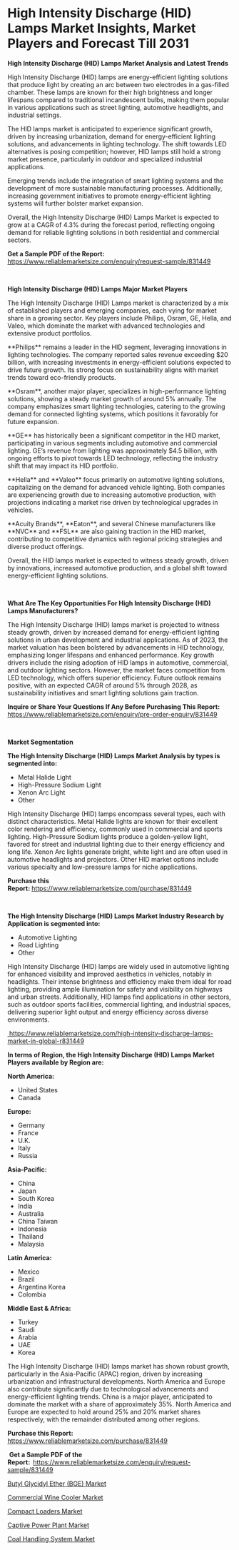 <p><h1>High Intensity Discharge (HID) Lamps Market Insights, Market Players and Forecast Till 2031</h1></p><p><strong>High Intensity Discharge (HID) Lamps Market Analysis and Latest Trends</strong></p>
<p><p>High Intensity Discharge (HID) lamps are energy-efficient lighting solutions that produce light by creating an arc between two electrodes in a gas-filled chamber. These lamps are known for their high brightness and longer lifespans compared to traditional incandescent bulbs, making them popular in various applications such as street lighting, automotive headlights, and industrial settings. </p><p>The HID lamps market is anticipated to experience significant growth, driven by increasing urbanization, demand for energy-efficient lighting solutions, and advancements in lighting technology. The shift towards LED alternatives is posing competition; however, HID lamps still hold a strong market presence, particularly in outdoor and specialized industrial applications. </p><p>Emerging trends include the integration of smart lighting systems and the development of more sustainable manufacturing processes. Additionally, increasing government initiatives to promote energy-efficient lighting systems will further bolster market expansion. </p><p>Overall, the High Intensity Discharge (HID) Lamps Market is expected to grow at a CAGR of 4.3% during the forecast period, reflecting ongoing demand for reliable lighting solutions in both residential and commercial sectors.</p></p>
<p><strong>Get a Sample PDF of the Report:&nbsp;</strong> <a href="https://www.reliablemarketsize.com/enquiry/request-sample/831449?utm_campaign=1437&utm_medium=2&utm_source=Github&utm_content=ia&utm_term=08102024&utm_id=high-intensity-discharge-hid-lamps">https://www.reliablemarketsize.com/enquiry/request-sample/831449</a></p>
<p>&nbsp;</p>
<p><strong>High Intensity Discharge (HID) Lamps Major Market Players</strong></p>
<p><p>The High Intensity Discharge (HID) Lamps market is characterized by a mix of established players and emerging companies, each vying for market share in a growing sector. Key players include Philips, Osram, GE, Hella, and Valeo, which dominate the market with advanced technologies and extensive product portfolios.</p><p>**Philips** remains a leader in the HID segment, leveraging innovations in lighting technologies. The company reported sales revenue exceeding $20 billion, with increasing investments in energy-efficient solutions expected to drive future growth. Its strong focus on sustainability aligns with market trends toward eco-friendly products.</p><p>**Osram**, another major player, specializes in high-performance lighting solutions, showing a steady market growth of around 5% annually. The company emphasizes smart lighting technologies, catering to the growing demand for connected lighting systems, which positions it favorably for future expansion.</p><p>**GE** has historically been a significant competitor in the HID market, participating in various segments including automotive and commercial lighting. GE’s revenue from lighting was approximately $4.5 billion, with ongoing efforts to pivot towards LED technology, reflecting the industry shift that may impact its HID portfolio.</p><p>**Hella** and **Valeo** focus primarily on automotive lighting solutions, capitalizing on the demand for advanced vehicle lighting. Both companies are experiencing growth due to increasing automotive production, with projections indicating a market rise driven by technological upgrades in vehicles.</p><p>**Acuity Brands**, **Eaton**, and several Chinese manufacturers like **NVC** and **FSL** are also gaining traction in the HID market, contributing to competitive dynamics with regional pricing strategies and diverse product offerings.</p><p>Overall, the HID lamps market is expected to witness steady growth, driven by innovations, increased automotive production, and a global shift toward energy-efficient lighting solutions.</p></p>
<p>&nbsp;</p>
<p><strong>What Are The Key Opportunities For High Intensity Discharge (HID) Lamps Manufacturers?</strong></p>
<p><p>The High Intensity Discharge (HID) lamps market is projected to witness steady growth, driven by increased demand for energy-efficient lighting solutions in urban development and industrial applications. As of 2023, the market valuation has been bolstered by advancements in HID technology, emphasizing longer lifespans and enhanced performance. Key growth drivers include the rising adoption of HID lamps in automotive, commercial, and outdoor lighting sectors. However, the market faces competition from LED technology, which offers superior efficiency. Future outlook remains positive, with an expected CAGR of around 5% through 2028, as sustainability initiatives and smart lighting solutions gain traction.</p></p>
<p><strong>Inquire or Share Your Questions If Any Before Purchasing This Report:</strong> <a href="https://www.reliablemarketsize.com/enquiry/pre-order-enquiry/831449?utm_campaign=1437&utm_medium=2&utm_source=Github&utm_content=ia&utm_term=08102024&utm_id=high-intensity-discharge-hid-lamps">https://www.reliablemarketsize.com/enquiry/pre-order-enquiry/831449</a></p>
<p>&nbsp;</p>
<p><strong>Market Segmentation</strong></p>
<p><strong>The High Intensity Discharge (HID) Lamps Market Analysis by types is segmented into:</strong></p>
<p><ul><li>Metal Halide Light</li><li>High-Pressure Sodium Light</li><li>Xenon Arc Light</li><li>Other</li></ul></p>
<p><p>High Intensity Discharge (HID) lamps encompass several types, each with distinct characteristics. Metal Halide lights are known for their excellent color rendering and efficiency, commonly used in commercial and sports lighting. High-Pressure Sodium lights produce a golden-yellow light, favored for street and industrial lighting due to their energy efficiency and long life. Xenon Arc lights generate bright, white light and are often used in automotive headlights and projectors. Other HID market options include various specialty and low-pressure lamps for niche applications.</p></p>
<p><strong>Purchase this Report:&nbsp;</strong><a href="https://www.reliablemarketsize.com/purchase/831449?utm_campaign=1437&utm_medium=2&utm_source=Github&utm_content=ia&utm_term=08102024&utm_id=high-intensity-discharge-hid-lamps">https://www.reliablemarketsize.com/purchase/831449</a></p>
<p>&nbsp;</p>
<p><strong>The High Intensity Discharge (HID) Lamps Market Industry Research by Application is segmented into:</strong></p>
<p><ul><li>Automotive Lighting</li><li>Road Lighting</li><li>Other</li></ul></p>
<p><p>High Intensity Discharge (HID) lamps are widely used in automotive lighting for enhanced visibility and improved aesthetics in vehicles, notably in headlights. Their intense brightness and efficiency make them ideal for road lighting, providing ample illumination for safety and visibility on highways and urban streets. Additionally, HID lamps find applications in other sectors, such as outdoor sports facilities, commercial lighting, and industrial spaces, delivering superior light output and energy efficiency across diverse environments.</p></p>
<p><a href="https://www.reliablemarketsize.com/high-intensity-discharge-lamps-market-in-global-r831449?utm_campaign=1437&utm_medium=2&utm_source=Github&utm_content=ia&utm_term=08102024&utm_id=high-intensity-discharge-hid-lamps">&nbsp;https://www.reliablemarketsize.com/high-intensity-discharge-lamps-market-in-global-r831449</a></p>
<p><strong>In terms of Region, the High Intensity Discharge (HID) Lamps Market Players available by Region are:</strong></p>
<p>
    <p> <strong> North America: </strong>
        <ul>
            <li>United States</li>
            <li>Canada</li>
        </ul>
        </p> 
    <p> <strong> Europe: </strong>
        <ul>
            <li>Germany</li>
            <li>France</li>
            <li>U.K.</li>
            <li>Italy</li>
            <li>Russia</li>
        </ul>
        </p> 
    <p> <strong> Asia-Pacific: </strong>
        <ul>
            <li>China</li>
            <li>Japan</li>
            <li>South Korea</li>
            <li>India</li>
            <li>Australia</li>
            <li>China Taiwan</li>
            <li>Indonesia</li>
            <li>Thailand</li>
            <li>Malaysia</li>
        </ul>
        </p> 
    <p> <strong> Latin America: </strong>
        <ul>
            <li>Mexico</li>
            <li>Brazil</li>
            <li>Argentina Korea</li>
            <li>Colombia</li>
        </ul>
        </p> 
    <p> <strong> Middle East & Africa: </strong>
        <ul>
            <li>Turkey</li>
            <li>Saudi</li>
            <li>Arabia</li>
            <li>UAE</li>
            <li>Korea</li>
        </ul>
    </p>
    </p>
<p><p>The High Intensity Discharge (HID) lamps market has shown robust growth, particularly in the Asia-Pacific (APAC) region, driven by increasing urbanization and infrastructural developments. North America and Europe also contribute significantly due to technological advancements and energy-efficient lighting trends. China is a major player, anticipated to dominate the market with a share of approximately 35%. North America and Europe are expected to hold around 25% and 20% market shares respectively, with the remainder distributed among other regions.</p></p>
<p><strong>Purchase this Report: </strong><a href="https://www.reliablemarketsize.com/purchase/831449?utm_campaign=1437&utm_medium=2&utm_source=Github&utm_content=ia&utm_term=08102024&utm_id=high-intensity-discharge-hid-lamps">https://www.reliablemarketsize.com/purchase/831449</a></p>
<p>&nbsp;<strong>Get a Sample PDF of the Report:&nbsp;&nbsp;</strong><a href="https://www.reliablemarketsize.com/enquiry/request-sample/831449?utm_campaign=1437&utm_medium=2&utm_source=Github&utm_content=ia&utm_term=08102024&utm_id=high-intensity-discharge-hid-lamps">https://www.reliablemarketsize.com/enquiry/request-sample/831449</a></p>
<p><strong></strong></p>
<p><p><a href="https://github.com/Chiragrp22/Market-Research-Report-List-6/blob/main/butyl-glycidyl-ether-bge-market.md?utm_campaign=1437&utm_medium=2&utm_source=Github&utm_content=ia&utm_term=08102024&utm_id=high-intensity-discharge-hid-lamps">Butyl Glycidyl Ether (BGE) Market</a></p><p><a href="https://www.linkedin.com/pulse/surfing-commercial-wine-cooler-wave-riding-market-currents-xptpe?utm_campaign=1437&utm_medium=2&utm_source=Github&utm_content=ia&utm_term=08102024&utm_id=high-intensity-discharge-hid-lamps">Commercial Wine Cooler Market</a></p><p><a href="https://www.linkedin.com/pulse/compact-loaders-value-chain-analysis-from-raw-materials-99xhe?utm_campaign=1437&utm_medium=2&utm_source=Github&utm_content=ia&utm_term=08102024&utm_id=high-intensity-discharge-hid-lamps">Compact Loaders Market</a></p><p><a href="https://www.linkedin.com/pulse/global-captive-power-plant-industry-analysis-report-market-541df?utm_campaign=1437&utm_medium=2&utm_source=Github&utm_content=ia&utm_term=08102024&utm_id=high-intensity-discharge-hid-lamps">Captive Power Plant Market</a></p><p><a href="https://www.linkedin.com/pulse/coal-handling-system-market-trends-detailed-study-its-segmentation-dpmoe?utm_campaign=1437&utm_medium=2&utm_source=Github&utm_content=ia&utm_term=08102024&utm_id=high-intensity-discharge-hid-lamps">Coal Handling System Market</a></p></p>